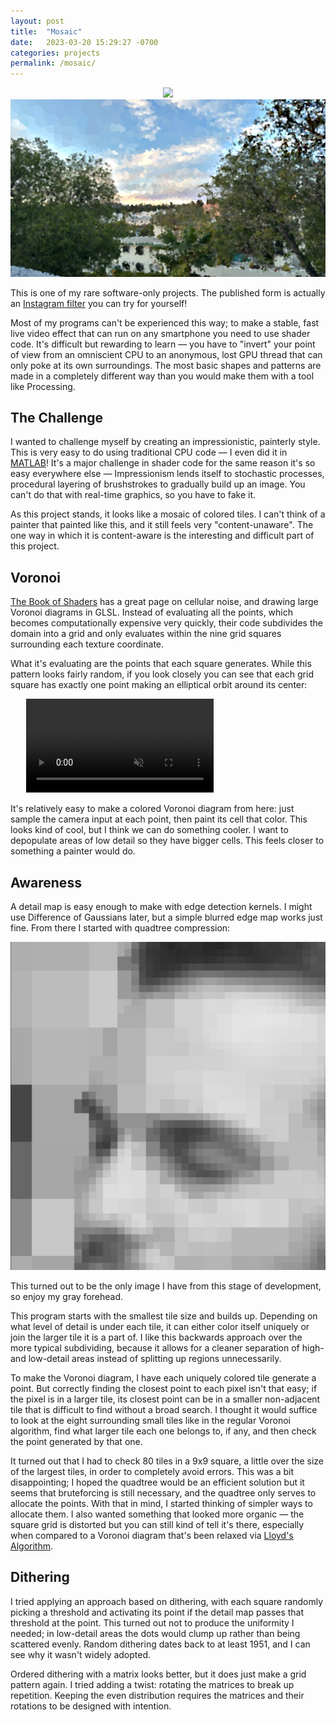```yaml
---
layout: post
title:  "Mosaic"
date:   2023-03-20 15:29:27 -0700
categories: projects
permalink: /mosaic/
---
```


<p align="center">
    <img src="/assets/mosaic/2.png">
    <img src="/assets/mosaic/1.png">
</p>

This is one of my rare software-only projects. The published form is actually an [Instagram filter](https://www.instagram.com/ar/804390247877532) you can try for yourself!

Most of my programs can't be experienced this way; to make a stable, fast live video effect that can run on any smartphone you need to use shader code. It's difficult but rewarding to learn — you have to "invert" your point of view from an omniscient CPU to an anonymous, lost GPU thread that can only poke at its own surroundings. The most basic shapes and patterns are made in a completely different way than you would make them with a tool like Processing.

## The Challenge

I wanted to challenge myself by creating an impressionistic, painterly style. This is very easy to do using traditional CPU code — I even did it in [MATLAB](/matlab-painting/)! It's a major challenge in shader code for the same reason it's so easy everywhere else — Impressionism lends itself to stochastic processes, procedural layering of brushstrokes to gradually build up an image. You can't do that with real-time graphics, so you have to fake it.

As this project stands, it looks like a mosaic of colored tiles. I can't think of a painter that painted like this, and it still feels very "content-unaware". The one way in which it is content-aware is the interesting and difficult part of this project.

## Voronoi

[The Book of Shaders](thebookofshaders.com) has a great page on cellular noise, and drawing large Voronoi diagrams in GLSL. Instead of evaluating all the points, which becomes computationally expensive very quickly, their code subdivides the domain into a grid and only evaluates within the nine grid squares surrounding each texture coordinate.

What it's evaluating are the points that each square generates. While this pattern looks fairly random, if you look closely you can see that each grid square has exactly one point making an elliptical orbit around its center: 

<div class="video-mask" style="max-width: 90%; margin-left: 5%;">
    <video src="/assets/mosaic/1.mp4" autoplay loop muted></video>
</div>

It's relatively easy to make a colored Voronoi diagram from here: just sample the camera input at each point, then paint its cell that color. This looks kind of cool, but I think we can do something cooler. I want to depopulate areas of low detail so they have bigger cells. This feels closer to something a painter would do.

## Awareness

A detail map is easy enough to make with edge detection kernels. I might use Difference of Gaussians later, but a simple blurred edge map works just fine. From there I started with quadtree compression:

<p align="center">
    <img src="/assets/mosaic/4.png">
</p>
<figcaption>
    This turned out to be the only image I have from this stage of development, so enjoy my gray forehead.
</figcaption>
<p></p>

This program starts with the smallest tile size and builds up. Depending on what level of detail is under each tile, it can either color itself uniquely or join the larger tile it is a part of. I like this backwards approach over the more typical subdividing, because it allows for a cleaner separation of high- and low-detail areas instead of splitting up regions unnecessarily.

To make the Voronoi diagram, I have each uniquely colored tile generate a point. But correctly finding the closest point to each pixel isn't that easy; if the pixel is in a larger tile, its closest point can be in a smaller non-adjacent tile that is difficult to find without a broad search. I thought it would suffice to look at the eight surrounding small tiles like in the regular Voronoi algorithm, find what larger tile each one belongs to, if any, and then check the point generated by that one.

It turned out that I had to check 80 tiles in a 9x9 square, a little over the size of the largest tiles, in order to completely avoid errors. This was a bit disappointing; I hoped the quadtree would be an efficient solution but it seems that bruteforcing is still necessary, and the quadtree only serves to allocate the points. With that in mind, I started thinking of simpler ways to allocate them. I also wanted something that looked more organic — the square grid is distorted but you can still kind of tell it's there, especially when compared to a Voronoi diagram that's been relaxed via [Lloyd's Algorithm](https://en.wikipedia.org/wiki/Lloyd%27s_algorithm).

## Dithering

I tried applying an approach based on dithering, with each square randomly picking a threshold and activating its point if the detail map passes that threshold at the point. This turned out not to produce the uniformity I needed; in low-detail areas the dots would clump up rather than being scattered evenly. Random dithering dates back to at least 1951, and I can see why it wasn't widely adopted.

Ordered dithering with a matrix looks better, but it does just make a grid pattern again. I tried adding a twist: rotating the matrices to break up repetition. Keeping the even distribution requires the matrices and their rotations to be designed with intention.